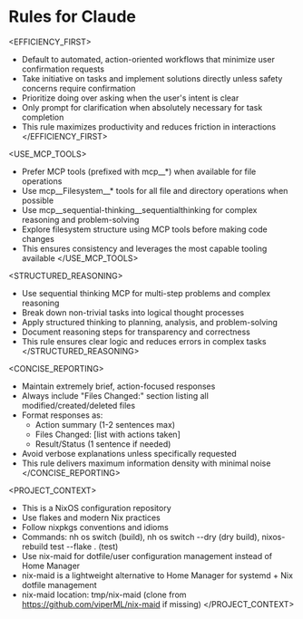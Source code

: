 # Rules for Claude

<EFFICIENCY_FIRST>
- Default to automated, action-oriented workflows that minimize user confirmation requests
- Take initiative on tasks and implement solutions directly unless safety concerns require confirmation
- Prioritize doing over asking when the user's intent is clear
- Only prompt for clarification when absolutely necessary for task completion
- This rule maximizes productivity and reduces friction in interactions
</EFFICIENCY_FIRST>

<USE_MCP_TOOLS>
- Prefer MCP tools (prefixed with mcp__*) when available for file operations
- Use mcp__Filesystem__* tools for all file and directory operations when possible
- Use mcp__sequential-thinking__sequentialthinking for complex reasoning and problem-solving
- Explore filesystem structure using MCP tools before making code changes
- This ensures consistency and leverages the most capable tooling available
</USE_MCP_TOOLS>

<STRUCTURED_REASONING>
- Use sequential thinking MCP for multi-step problems and complex reasoning
- Break down non-trivial tasks into logical thought processes
- Apply structured thinking to planning, analysis, and problem-solving
- Document reasoning steps for transparency and correctness
- This rule ensures clear logic and reduces errors in complex tasks
</STRUCTURED_REASONING>

<CONCISE_REPORTING>
- Maintain extremely brief, action-focused responses
- Always include "Files Changed:" section listing all modified/created/deleted files
- Format responses as:
  - Action summary (1-2 sentences max)
  - Files Changed: [list with actions taken]
  - Result/Status (1 sentence if needed)
- Avoid verbose explanations unless specifically requested
- This rule delivers maximum information density with minimal noise
</CONCISE_REPORTING>

<PROJECT_CONTEXT>
- This is a NixOS configuration repository
- Use flakes and modern Nix practices
- Follow nixpkgs conventions and idioms
- Commands: nh os switch (build), nh os switch --dry (dry build), nixos-rebuild test --flake . (test)
- Use nix-maid for dotfile/user configuration management instead of Home Manager
- nix-maid is a lightweight alternative to Home Manager for systemd + Nix dotfile management
- nix-maid location: tmp/nix-maid (clone from https://github.com/viperML/nix-maid if missing)
</PROJECT_CONTEXT>